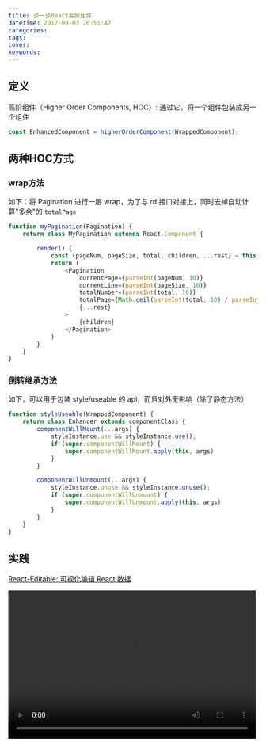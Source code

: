```yaml
---
title: 谈一谈React高阶组件
datetime: 2017-09-03 20:51:47
categories:
tags:
cover:
keywords:
---
```



## 定义

高阶组件（Higher Order Components, HOC）: 通过它，将一个组件包装成另一个组件
```js
const EnhancedComponent = higherOrderComponent(WrappedComponent);
```

## 两种HOC方式

### wrap方法

如下：将 Pagination 进行一层 wrap，为了与 rd 接口对接上，同时去掉自动计算"多余"的 `totalPage`
```js
function myPagination(Pagination) {
    return class MyPagination extends React.Component {

        render() {
            const {pageNum, pageSize, total, children, ...rest} = this.props
            return (
                <Pagination
                    currentPage={parseInt(pageNum, 10)}
                    currentLine={parseInt(pageSize, 10)}
                    totalNumber={parseInt(total, 10)}
                    totalPage={Math.ceil(parseInt(total, 10) / parseInt(pageSize, 10))}
                    {...rest}
                >
                    {children}
                </Pagination>
            )
        }
    }
}
```

### 倒转继承方法

如下，可以用于包装 style/useable 的 api，而且对外无影响（除了静态方法）
```js
function styleUseable(WrappedComponent) {
    return class Enhancer extends componentClass {
        componentWillMount(...args) {
            styleInstance.use && styleInstance.use();
            if (super.componentWillMount) {
                super.componentWillMount.apply(this, args)
            }
        }

        componentWillUnmount(...args) {
            styleInstance.unuse && styleInstance.unuse();
            if (super.componentWillUnmount) {
                super.componentWillUnmount.apply(this, args)
            }
        }
    }
}
```

## 实践

[React-Editable: 可视化编辑 React 数据](https://m-cuttlefish.github.io/react-mhoc/page)

<video src="http://obu9je6ng.bkt.clouddn.com/editable-preview.mp4" controls="controls" width="500" height="300"/>

可以方便 “编辑” React 组件（包括 Props、State、甚至一些其他自定义数据）
其中对于 Props 数据的“可编辑”实现，是基于 wrap 方法的，其他数据则都是通过倒转继承的方法实现。
并且视图进行同步更新

## HOC带来的问题
- static方法需要手动copy
    该问题2种方法都存在
    [解决方法: hoist-non-react-statics](https://github.com/mridgway/hoist-non-react-statics)

- refs不会传递
    该问题只存在于wrap方法

## 对比两种方法
1. wrap 方法可以用于修改 WrappedComponent 的 props
2. 倒转继承方法可以嵌入自定义方法至WrappedComponent的方法中（包括生命周期）
2. 因为 refs 的问题存在，倒转继承方法可以更加容易“不被察觉地”工作
3. 倒转继承方法不能修改 WrappedComponent 的 props，因为 this.props 是 readonly

